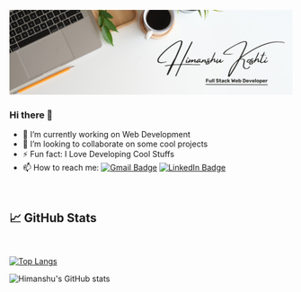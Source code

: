 ![Himanshu's GitHub Banner](./Banner.png)
### Hi there 👋

- 🔭 I’m currently working on Web Development
- 👯 I’m looking to collaborate on some cool projects
- ⚡ Fun fact: I Love Developing Cool Stuffs
- 📫 How to reach me:
[![Gmail Badge](https://img.shields.io/badge/Gmail-Profile-informational?style=flat&logo=twitter&logoColor=white&color=96bce2)](koshtihimanshu02@gmail.com)
[![LinkedIn Badge](https://img.shields.io/badge/LinkedIn-Profile-informational?style=flat&logo=linkedin&logoColor=white&color=96bce2)](https://www.linkedin.com/in/himanshu-koshti-a01036195)
<!--  1CA2F1  0D76A8-->
<br>

## &#x1f4c8; GitHub Stats

<br>

[![Top Langs](https://github-readme-stats.vercel.app/api/top-langs/?username=himanshukoshti&layout=compact)](https://github.com/himanshukoshti/github-readme-stats)

![Himanshu's GitHub stats](https://github-readme-stats.vercel.app/api?username=himanshukoshti&hide=contribs,prs)

<br>
